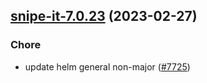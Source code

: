 

## [snipe-it-7.0.23](https://github.com/truecharts/charts/compare/snipe-it-7.0.22...snipe-it-7.0.23) (2023-02-27)

### Chore

- update helm general non-major ([#7725](https://github.com/truecharts/charts/issues/7725))
  
  